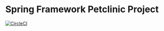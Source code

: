 # Spring Framework Petclinic Project
[![CircleCI](https://dl.circleci.com/status-badge/img/gh/scamiros/petclinic/tree/main.svg?style=svg&circle-token=CCIPRJ_5AXX3StVz511o1yXn5kur5_33598524077fd1be8294bc54621263754ead26f2)](https://dl.circleci.com/status-badge/redirect/gh/scamiros/petclinic/tree/main)